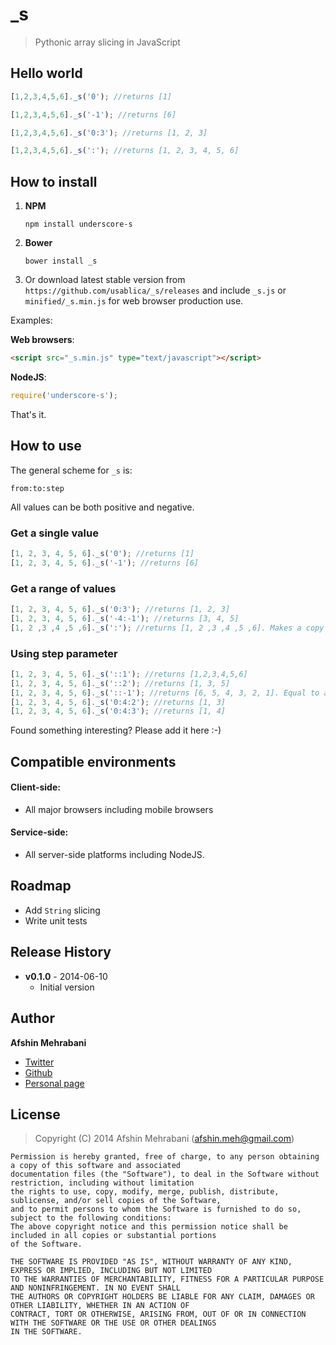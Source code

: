 _s
===

> Pythonic array slicing in JavaScript

## Hello world

```javascript
[1,2,3,4,5,6]._s('0'); //returns [1]

[1,2,3,4,5,6]._s('-1'); //returns [6]

[1,2,3,4,5,6]._s('0:3'); //returns [1, 2, 3]

[1,2,3,4,5,6]._s(':'); //returns [1, 2, 3, 4, 5, 6]
```

## How to install

1. **NPM**

    `npm install underscore-s`

2. **Bower**

    `bower install _s`

3. Or download latest stable version from `https://github.com/usablica/_s/releases` and include `_s.js` or `minified/_s.min.js` for web browser production use. 

Examples:

**Web browsers**:  

```html
<script src="_s.min.js" type="text/javascript"></script>
```

**NodeJS**:  

```javascript
require('underscore-s');
```

That's it.

## How to use

The general scheme for `_s` is:

    from:to:step

All values can be both positive and negative.

### Get a single value

```javascript
[1, 2, 3, 4, 5, 6]._s('0'); //returns [1]
[1, 2, 3, 4, 5, 6]._s('-1'); //returns [6]
```

### Get a range of values

```javascript
[1, 2, 3, 4, 5, 6]._s('0:3'); //returns [1, 2, 3]
[1, 2, 3, 4, 5, 6]._s('-4:-1'); //returns [3, 4, 5]
[1, 2 ,3 ,4 ,5 ,6]._s(':'); //returns [1, 2 ,3 ,4 ,5 ,6]. Makes a copy of original array
```

### Using step parameter

```javascript
[1, 2, 3, 4, 5, 6]._s('::1'); //returns [1,2,3,4,5,6]
[1, 2, 3, 4, 5, 6]._s('::2'); //returns [1, 3, 5]
[1, 2, 3, 4, 5, 6]._s('::-1'); //returns [6, 5, 4, 3, 2, 1]. Equal to array.reverse
[1, 2, 3, 4, 5, 6]._s('0:4:2'); //returns [1, 3]
[1, 2, 3, 4, 5, 6]._s('0:4:3'); //returns [1, 4]
```

Found something interesting? Please add it here :-)

## Compatible environments
#### Client-side:
  - All major browsers including mobile browsers

#### Service-side:
  - All server-side platforms including NodeJS.

## Roadmap
- Add `String` slicing
- Write unit tests

## Release History

 * **v0.1.0** - 2014-06-10
   - Initial version

## Author
**Afshin Mehrabani**

- [Twitter](https://twitter.com/afshinmeh)
- [Github](https://github.com/afshinm)
- [Personal page](http://afshinm.name/)

## License
> Copyright (C) 2014 Afshin Mehrabani (afshin.meh@gmail.com)

    Permission is hereby granted, free of charge, to any person obtaining a copy of this software and associated
    documentation files (the "Software"), to deal in the Software without restriction, including without limitation
    the rights to use, copy, modify, merge, publish, distribute, sublicense, and/or sell copies of the Software,
    and to permit persons to whom the Software is furnished to do so, subject to the following conditions:
    The above copyright notice and this permission notice shall be included in all copies or substantial portions
    of the Software.
    
    THE SOFTWARE IS PROVIDED "AS IS", WITHOUT WARRANTY OF ANY KIND, EXPRESS OR IMPLIED, INCLUDING BUT NOT LIMITED
    TO THE WARRANTIES OF MERCHANTABILITY, FITNESS FOR A PARTICULAR PURPOSE AND NONINFRINGEMENT. IN NO EVENT SHALL
    THE AUTHORS OR COPYRIGHT HOLDERS BE LIABLE FOR ANY CLAIM, DAMAGES OR OTHER LIABILITY, WHETHER IN AN ACTION OF
    CONTRACT, TORT OR OTHERWISE, ARISING FROM, OUT OF OR IN CONNECTION WITH THE SOFTWARE OR THE USE OR OTHER DEALINGS
    IN THE SOFTWARE.
